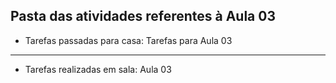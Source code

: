 ## Pasta das atividades referentes à Aula 03

- Tarefas passadas para casa: Tarefas para Aula 03

<hr>

- Tarefas realizadas em sala: Aula 03
